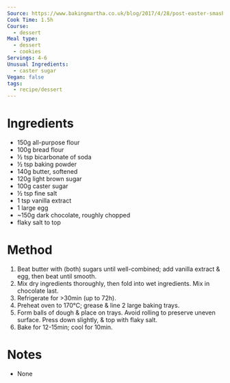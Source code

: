 ```yaml
---
Source: https://www.bakingmartha.co.uk/blog/2017/4/28/post-easter-smash-cookies
Cook Time: 1.5h
Course:
  - dessert
Meal type:
  - dessert
  - cookies
Servings: 4-6
Unusual Ingredients:
  - caster sugar
Vegan: false
tags:
  - recipe/dessert
---
```

# Ingredients

- 150g all-purpose flour
- 100g bread flour
- ½ tsp bicarbonate of soda
- ½ tsp baking powder
- 140g butter, softened
- 120g light brown sugar
- 100g caster sugar
- ½ tsp fine salt
- 1 tsp vanilla extract
- 1 large egg
- ~150g dark chocolate, roughly chopped
- flaky salt to top

# Method

1. Beat butter with (both) sugars until well-combined; add vanilla extract & egg, then beat until smooth.
2. Mix dry ingredients thoroughly, then fold into wet ingredients. Mix in chocolate last.
3. Refrigerate for >30min (up to 72h).
4. Preheat oven to 170°C; grease & line 2 large baking trays.
5. Form balls of dough & place on trays. Avoid rolling to preserve uneven surface. Press down slightly, & top with flaky salt.
6. Bake for 12-15min; cool for 10min.

# Notes

- None